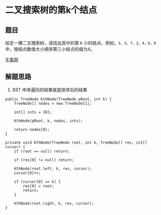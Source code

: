 # 二叉搜索树的第k个结点

## 题目


给定一棵二叉搜索树，请找出其中的第 k 小的结点。例如，`5，3，7，2，4，6，8` 中，按结点数值大小顺序第三小结点的值为4。

[牛客网](https://www.nowcoder.com/practice/ef068f602dde4d28aab2b210e859150a?tpId=13&tqId=11215&tPage=4&rp=2&ru=%2Fta%2Fcoding-interviews&qru=%2Fta%2Fcoding-interviews%2Fquestion-ranking)


## 解题思路

  1. BST 中序遍历的结果就是排序后的结果

```
public TreeNode KthNode(TreeNode pRoot, int k) {
    TreeNode[] nodes = new TreeNode[1];

    int[] ints = {0};

    KthNode(pRoot, k, nodes, ints);

    return nodes[0];
}

private void KthNode(TreeNode root, int k, TreeNode[] res, int[] cursor) {
    if (root == null) return;

    if (res[0] != null) return;

    KthNode(root.left, k, res, cursor);
    cursor[0]++;

    if (cursor[0] == k) {
        res[0] = root;
        return;
    }

    KthNode(root.right, k, res, cursor);
}
```
